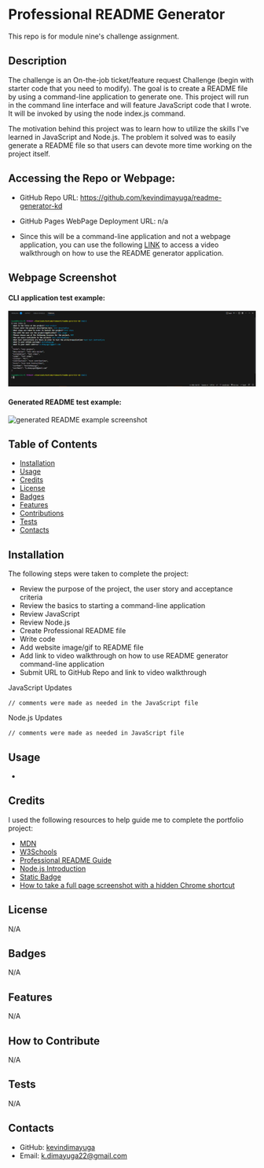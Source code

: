 # Professional README Generator

This repo is for module nine's challenge assignment.


## Description

The challenge is an On-the-job ticket/feature request Challenge (begin with starter code that you need to modify). The goal is to create a README file by using a command-line application to generate one. This project will run in the command line interface and will feature JavaScript code that I wrote. It will be invoked by using the node index.js command.

The motivation behind this project was to learn how to utilize the skills I've learned in JavaScript and Node.js. The problem it solved was to easily generate a README file so that users can devote more time working on the project itself.

## Accessing the Repo or Webpage:

- GitHub Repo URL: https://github.com/kevindimayuga/readme-generator-kd
- GitHub Pages WebPage Deployment URL: n/a

- Since this will be a command-line application and not a webpage application, you can use the following [LINK]() to access a video walkthrough on how to use the README generator application.

## Webpage Screenshot

#### CLI application test example:
![readme generator command line example screenshot](./assets/images/cli-application-test-kd.PNG)

#### Generated README test example:
![generated README example screenshot](./assets/images/kevindimayuga.github.io_weather-dashboard-kd.png)

## Table of Contents

- [Installation](#installation)
- [Usage](#usage)
- [Credits](#credits)
- [License](#license)
- [Badges](#badges)
- [Features](#features)
- [Contributions](#contributing)
- [Tests](#tests)
- [Contacts](#Contacts)

## Installation

The following steps were taken to complete the project:
- Review the purpose of the project, the user story and acceptance criteria
- Review the basics to starting a command-line application
- Review JavaScript
- Review Node.js
- Create Professional README file
- Write code
- Add website image/gif to README file
- Add link to video walkthrough on how to use README generator command-line application
- Submit URL to GitHub Repo and link to video walkthrough

JavaScript Updates
```
// comments were made as needed in the JavaScript file
```

Node.js Updates
```
// comments were made as needed in JavaScript file
```

## Usage

- 

## Credits

I used the following resources to help guide me to complete the portfolio project:

- [MDN](https://developer.mozilla.org/en-US/)
- [W3Schools](https://www.w3schools.com/)
- [Professional README Guide](https://coding-boot-camp.github.io/full-stack/github/professional-readme-guide)
- [Node.js Introduction](https://www.w3schools.com/nodejs/nodejs_intro.asp)
- [Static Badge](https://shields.io/badges)
- [How to take a full page screenshot with a hidden Chrome shortcut](https://zapier.com/blog/full-page-screenshots-in-chrome/)

## License

N/A

## Badges

N/A

## Features

N/A

## How to Contribute

N/A

## Tests

N/A

## Contacts

- GitHub: [kevindimayuga](https://github.com/kevindimayuga)
- Email: k.dimayuga22@gmail.com